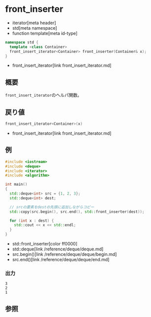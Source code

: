 # front_inserter
* iterator[meta header]
* std[meta namespace]
* function template[meta id-type]

```cpp
namespace std {
  template <class Container>
  front_insert_iterator<Container> front_inserter(Container& x);
}
```
* front_insert_iterator[link front_insert_iterator.md]

## 概要
`front_insert_iterator`のヘルパ関数。


## 戻り値
```cpp
front_insert_iterator<Container>(x)
```
* front_insert_iterator[link front_insert_iterator.md]


## 例
```cpp example
#include <iostream>
#include <deque>
#include <iterator>
#include <algorithm>

int main()
{
  std::deque<int> src = {1, 2, 3};
  std::deque<int> dest;

  // srcの要素をdestの先頭に追加しながらコピー
  std::copy(src.begin(), src.end(), std::front_inserter(dest));

  for (int x : dest) {
    std::cout << x << std::endl;
  }
}
```
* std::front_inserter[color ff0000]
* std::deque[link /reference/deque/deque.md]
* src.begin()[link /reference/deque/deque/begin.md]
* src.end()[link /reference/deque/deque/end.md]

### 出力
```
3
2
1
```

## 参照

